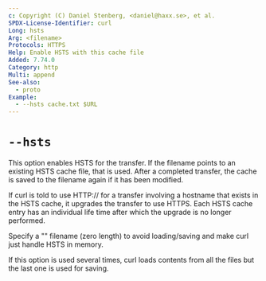 ```yaml
---
c: Copyright (C) Daniel Stenberg, <daniel@haxx.se>, et al.
SPDX-License-Identifier: curl
Long: hsts
Arg: <filename>
Protocols: HTTPS
Help: Enable HSTS with this cache file
Added: 7.74.0
Category: http
Multi: append
See-also:
  - proto
Example:
  - --hsts cache.txt $URL
---
```


# `--hsts`

This option enables HSTS for the transfer. If the filename points to an
existing HSTS cache file, that is used. After a completed transfer, the cache
is saved to the filename again if it has been modified.

If curl is told to use HTTP:// for a transfer involving a hostname that exists
in the HSTS cache, it upgrades the transfer to use HTTPS. Each HSTS cache
entry has an individual life time after which the upgrade is no longer
performed.

Specify a "" filename (zero length) to avoid loading/saving and make curl just
handle HSTS in memory.

If this option is used several times, curl loads contents from all the
files but the last one is used for saving.
